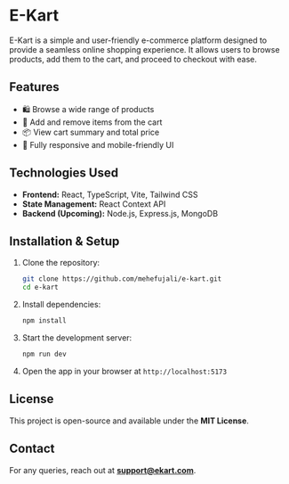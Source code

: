 # **E-Kart**  

E-Kart is a simple and user-friendly e-commerce platform designed to provide a seamless online shopping experience. It allows users to browse products, add them to the cart, and proceed to checkout with ease.  

## **Features**  
- 🛍️ Browse a wide range of products  
- 🛒 Add and remove items from the cart  
- 📦 View cart summary and total price  
- 📱 Fully responsive and mobile-friendly UI  

## **Technologies Used**  
- **Frontend:** React, TypeScript, Vite, Tailwind CSS  
- **State Management:** React Context API  
- **Backend (Upcoming):** Node.js, Express.js, MongoDB  

## **Installation & Setup**  
1. Clone the repository:  
   ```bash
   git clone https://github.com/mehefujali/e-kart.git
   cd e-kart
   ```
2. Install dependencies:  
   ```bash
   npm install
   ```
3. Start the development server:  
   ```bash
   npm run dev
   ```
4. Open the app in your browser at `http://localhost:5173`  

## **License**  
This project is open-source and available under the **MIT License**.  

## **Contact**  
For any queries, reach out at **support@ekart.com**.